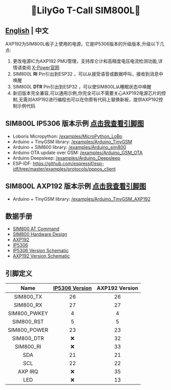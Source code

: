 
<h1 align = "center">🌟LilyGo T-Call SIM800L🌟</h1>

## **[English](../README.MD) | 中文**


AXP192为SIM800L板子上使用的电源，它是IP5306版本的升级版本,升级以下几点:
1. 更改电源IC为AXP192 PMU管理，支持库仑计和高精度电压电流检测功能,详情请查阅 [X-Power官网](http://www.x-powers.com/en.php/Info/product_detail/article_id/29)
2. SIM800L **RI** Pin引出到ESP32 ，可以从接受语音或数据呼叫，接收到消息中唤醒
3. SIM800L **DTR** Pin引出到ESP32 ，可以使SIM800L从睡眠状态中唤醒
4. 新旧版本完全兼容,可以通用示例,你完全可以不需要关心AXP192电源芯片的控制,无需对AXP192进行编程也可以在你原有代码上替换新板，提供AXP192控制示例代码


## SIM800L IP5306 版本示例 [点击我查看引脚图](../image/SIM800L_IP.jpg)

- Loboris Micropython: [/examples/MicroPython_LoBo](/examples/MicroPython_LoBo)
- Arduino + TinyGSM library: [/examples/Arduino_TinyGSM](/examples/Arduino_TinyGSM)
- Arduino + SIM800 library: [/examples/Arduino_sim800](/examples/Arduino_sim800)
- Arduino OTA update over GSM: [/examples/Arduino_GSM_OTA](/examples/Arduino_GSM_OTA)
- Arduino Deepsleep: [/examples/Arduino_Deepsleep](/examples/Arduino_Deepsleep)
- ESP-IDF: https://github.com/espressif/esp-idf/tree/master/examples/protocols/pppos_client

## SIM800L AXP192 版本示例 [点击我查看引脚图](../image/SIM800L_AXP.jpg)
- Arduino + TinyGSM library: [/examples/Arduino_TinyGSM_AXP192](/examples/Arduino_TinyGSM_AXP192)

## 数据手册
- [SIM800 AT Command](../datasheet/sim800_series_at_command_manual_v1.01.pdf)
- [SIM800 Hardware Design](../datasheet/SIM800_Hardware%20Design_V1.08.pdf)
- [AXP192](http://www.x-powers.com/en.php/Info/product_detail/article_id/29)
- [IP5306](../datasheet/IP5306%20REG%20V1.4.pdf)
- [IP5306 Version Schematic](../datasheet/TTGO_T-Call_SIM800_v1.3_schematic.pdf)
- [AXP192 Version Schematic](../datasheet/LilyGo-SIM800L-PMU-20200409.pdf)


## 引脚定义
|     Name     | [IP5306 Version](https://www.aliexpress.com/item/33045221960.html) | AXP192 Version |
| :----------: | :----------------------------------------------------------------: | :------------: |
|  SIM800_TX   |                                 26                                 |       26       |
|  SIM800_RX   |                                 27                                 |       27       |
| SIM800_PWKEY |                                 4                                  |       4        |
|  SIM800_RST  |                                 5                                  |       5        |
| SIM800_POWER |                                 23                                 |       23       |
|  SIM800_DTR  |                                 ❌                                  |       32       |
|  SIM800_RI   |                                 ❌                                  |       33       |
|     SDA      |                                 21                                 |       21       |
|     SCL      |                                 22                                 |       22       |
|   AXP IRQ    |                                 ❌                                  |       35       |
|     LED      |                                 ❌                                  |       13       |




